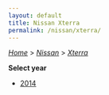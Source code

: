 ```yaml
---
layout: default
title: Nissan Xterra
permalink: /nissan/xterra/
---
```

[*Home*](/) > [*Nissan*](/nissan/) > [*Xterra*](/nissan/xterra/)

**Select year**

- [2014](/nissan/xterra/2014/)
